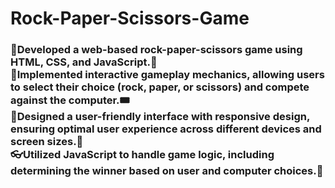 # Rock-Paper-Scissors-Game
<h3>
🎉Developed a web-based rock-paper-scissors game using HTML, CSS, and JavaScript.🧧<br>
🎀Implemented interactive gameplay mechanics, allowing users to select their choice (rock, paper, or scissors) and compete against the computer.🎟<br>
🎪Designed a user-friendly interface with responsive design, ensuring optimal user experience across different devices and screen sizes.🎨<br>
👓Utilized JavaScript to handle game logic, including determining the winner based on user and computer choices.👔<br>
</h3>
